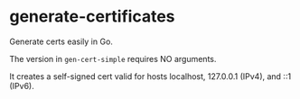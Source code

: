 # generate-certificates

Generate certs easily in Go. 

The version in `gen-cert-simple` requires NO arguments.

It creates a self-signed cert valid for hosts
localhost, 127.0.0.1 (IPv4), and ::1 (IPv6).

